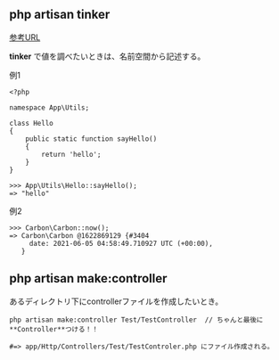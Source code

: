 ## php artisan tinker
[参考URL](https://e-seventh.com/laravel-tinker-ease-develop/)

**tinker** で値を調べたいときは、名前空間から記述する。

例1
```
<?php

namespace App\Utils;

class Hello
{
    public static function sayHello()
    {
        return 'hello';
    }
}
```
```
>>> App\Utils\Hello::sayHello();
=> "hello"

```

例2
```
>>> Carbon\Carbon::now();
=> Carbon\Carbon @1622869129 {#3404
     date: 2021-06-05 04:58:49.710927 UTC (+00:00),
   }
```

## php artisan make:controller
あるディレクトリ下にcontrollerファイルを作成したいとき。

```
php artisan make:controller Test/TestController  // ちゃんと最後に**Controller**つける！！

#=> app/Http/Controllers/Test/TestControler.php にファイル作成される。
```
